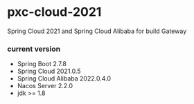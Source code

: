 # pxc-cloud-2021

Spring Cloud 2021 and Spring Cloud Alibaba for build Gateway

### current version

- Spring Boot 2.7.8
- Spring Cloud 2021.0.5
- Spring Cloud Alibaba 2022.0.4.0
- Nacos Server 2.2.0
- jdk >= 1.8
